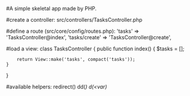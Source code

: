 #A simple skeletal app made by PHP.


#create a controller:
    src/controllers/TasksController.php

#define a route (src/core/config/routes.php):
    'tasks' => 'TasksController@index',
    'tasks/create' => 'TasksController@create',

#load a view:
class TasksController
{
    public function index()
    {
        $tasks = [];

        return View::make('tasks', compact('tasks'));
    }
}

#available helpers:
redirect(<uri>)
dd(<var>)
d(<var)